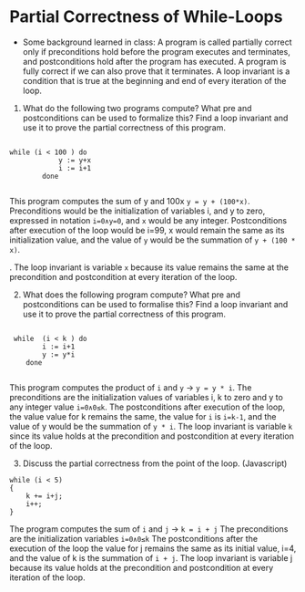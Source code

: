 # Partial Correctness of While-Loops

- Some background learned in class:
A program is called partially correct only if preconditions hold before the program executes and terminates, and postconditions hold after the program has executed. A program is fully correct if we can also prove that it terminates. A loop invariant is a condition that is true at the beginning and end of every iteration of the loop. 

1. What do the following two programs compute? What pre and postconditions can be used to formalize this? Find a loop invariant and use it to prove the partial correctness of this program.

```

while (i < 100 ) do									
        	y := y+x										
        	i := i+1 										 
    	done	
      
```
This program computes the sum of y and 100x `y = y + (100*x)`.  Preconditions would be the initialization of variables i, and y to zero, expressed in notation `i=0∧y=0`, and `x` would be any integer.  Postconditions after execution of the loop would be i=99, x would remain the same as its initialization value, and the value of `y` would be the summation of `y + (100 * x)`.

.  The loop invariant is variable `x` because its value remains the same at the precondition and postcondition at every iteration of the loop.

2.  What does the following program compute? What pre and postconditions can be used to formalise this? Find a loop invariant and use it to prove the partial correctness of this program.

```

 while  (i < k ) do										
        i := i+1 										
        y := y*i											
    done 
    
```
This program computes the product of `i` and `y` -> `y = y * i`.  The preconditions are the initialization values of variables i, k to zero and y to any integer value `i=0∧0≤k`.  The postconditions after execution of the loop, the value value for k remains the same, the value for `i` is `i=k-1`, and the value of y would be the summation of `y * i`.  The loop invariant is variable `k` since its value holds at the precondition and postcondition at every iteration of the loop.

3.  Discuss the partial correctness from the point of the loop. (Javascript)

```
while (i < 5) 
{										
	k += i+j;										
	i++;		
}

```
The program computes the sum of `i` and `j` -> `k = i + j`  The preconditions are the initialization variables `i=0∧0≤k`  The postconditions after the execution of the loop the value for j remains the same as its initial value, i=4, and the value of k is the summation of `i + j`. The loop invariant is variable j because its value holds at the precondition and postcondition at every iteration of the loop.

